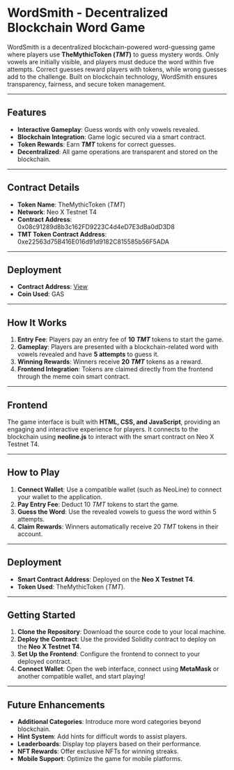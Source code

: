 # WordSmith - Decentralized Blockchain Word Game

WordSmith is a decentralized blockchain-powered word-guessing game where players use **TheMythicToken ($TMT$)** to guess mystery words. Only vowels are initially visible, and players must deduce the word within five attempts. Correct guesses reward players with tokens, while wrong guesses add to the challenge. Built on blockchain technology, WordSmith ensures transparency, fairness, and secure token management.

---

## Features
- **Interactive Gameplay**: Guess words with only vowels revealed.
- **Blockchain Integration**: Game logic secured via a smart contract.
- **Token Rewards**: Earn **$TMT$** tokens for correct guesses.
- **Decentralized**: All game operations are transparent and stored on the blockchain.

---

## Contract Details
- **Token Name**: TheMythicToken ($TMT$)
- **Network**: Neo X Testnet T4
- **Contract Address**: 0x08c91289d8b3c162FD9223C4d4eD7E3dBa0dD3D8
- **TMT Token Contract Address**: 0xe22563d75B416E016d91d9182C815585b56F5ADA

---

## Deployment
- **Contract Address**: [View](https://xt4scan.ngd.network/address/0x08c91289d8b3c162FD9223C4d4eD7E3dBa0dD3D8)
- **Coin Used**: GAS

---

## How It Works
1. **Entry Fee**: Players pay an entry fee of **10 $TMT$** tokens to start the game.
2. **Gameplay**: Players are presented with a blockchain-related word with vowels revealed and have **5 attempts** to guess it.
3. **Winning Rewards**: Winners receive **20 $TMT$** tokens as a reward.
4. **Frontend Integration**: Tokens are claimed directly from the frontend through the meme coin smart contract.

---

## Frontend
The game interface is built with **HTML, CSS, and JavaScript**, providing an engaging and interactive experience for players. It connects to the blockchain using **neoline.js** to interact with the smart contract on Neo X Testnet T4.

---

## How to Play
1. **Connect Wallet**: Use a compatible wallet (such as NeoLine) to connect your wallet to the application.
2. **Pay Entry Fee**: Deduct 10 $TMT$ tokens to start the game.
3. **Guess the Word**: Use the revealed vowels to guess the word within 5 attempts.
4. **Claim Rewards**: Winners automatically receive 20 $TMT$ tokens in their account.

---

## Deployment
- **Smart Contract Address**: Deployed on the **Neo X Testnet T4**.
- **Token Used**: TheMythicToken ($TMT$).

---

## Getting Started
1. **Clone the Repository**: Download the source code to your local machine.
2. **Deploy the Contract**: Use the provided Solidity contract to deploy on the **Neo X Testnet T4**.
3. **Set Up the Frontend**: Configure the frontend to connect to your deployed contract.
4. **Connect Wallet**: Open the web interface, connect using **MetaMask** or another compatible wallet, and start playing!

---

## Future Enhancements
- **Additional Categories**: Introduce more word categories beyond blockchain.
- **Hint System**: Add hints for difficult words to assist players.
- **Leaderboards**: Display top players based on their performance.
- **NFT Rewards**: Offer exclusive NFTs for winning streaks.
- **Mobile Support**: Optimize the game for mobile platforms.
 

